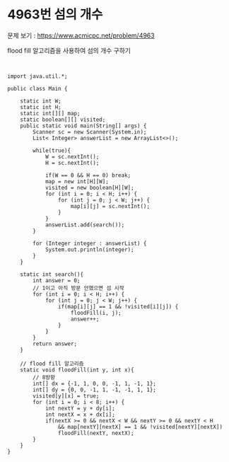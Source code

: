 # 4963번 섬의 개수

문제 보기 : <https://www.acmicpc.net/problem/4963>

flood fill 알고리즘을 사용하여 섬의 개수 구하기

<pre><code>

import java.util.*;

public class Main {

    static int W;
    static int H;
    static int[][] map;
    static boolean[][] visited;
    public static void main(String[] args) {
        Scanner sc = new Scanner(System.in);
        List< Integer> answerList = new ArrayList<>();

        while(true){
            W = sc.nextInt();
            H = sc.nextInt();

            if(W == 0 && H == 0) break;
            map = new int[H][W];
            visited = new boolean[H][W];
            for (int i = 0; i < H; i++) {
                for (int j = 0; j < W; j++) {
                    map[i][j] = sc.nextInt();
                }
            }
            answerList.add(search());
        }

        for (Integer integer : answerList) {
            System.out.println(integer);
        }
    }

    static int search(){
        int answer = 0;
        // 1이고 아직 방문 안했으면 섬 시작
        for (int i = 0; i < H; i++) {
            for (int j = 0; j < W; j++) {
                if(map[i][j] == 1 && !visited[i][j]) {
                    floodFill(i, j);
                    answer++;
                }
            }
        }
        return answer;
    }

    // flood fill 알고리즘
    static void floodFill(int y, int x){
        // 8방향
        int[] dx = {-1, 1, 0, 0, -1, 1, -1, 1};
        int[] dy = {0, 0, -1, 1, -1, -1, 1, 1};
        visited[y][x] = true;
        for (int i = 0; i < 8; i++) {
            int nextY = y + dy[i];
            int nextX = x + dx[i];
            if(nextX >= 0 && nextX < W && nextY >= 0 && nextY < H
                && map[nextY][nextX] == 1 && !visited[nextY][nextX])
                floodFill(nextY, nextX);
        }
    }
}


</code></pre>